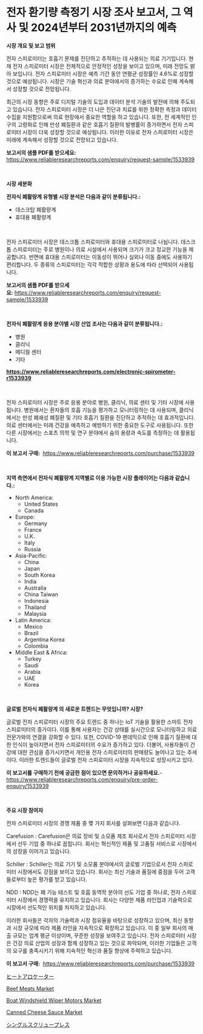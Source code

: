 <p><h1>전자 환기량 측정기 시장 조사 보고서, 그 역사 및 2024년부터 2031년까지의 예측</h1></p><p><strong>시장 개요 및 보고 범위</strong></p>
<p><p>전자 스피로미터는 호흡기 문제를 진단하고 추적하는 데 사용되는 의료 기기입니다. 현재 전자 스피로미터 시장은 전체적으로 안정적인 성장을 보이고 있으며, 미래 전망도 밝아 보입니다. 전자 스피로미터 시장은 예측 기간 동안 연평균 성장률인 4.6%로 성장할 것으로 예상됩니다. 시장은 기술 혁신과 의료 분야에서의 증가하는 수요로 인해 계속해서 성장할 것으로 전망됩니다.</p><p>최근의 시장 동향은 주로 디지털 기술의 도입과 데이터 분석 기술의 발전에 의해 주도되고 있습니다. 전자 스피로미터 시장은 더 나은 진단과 치료를 위한 정확한 측정과 데이터 수집을 지원함으로써 의료 현장에서 중요한 역할을 하고 있습니다. 또한, 전 세계적인 인구의 고령화로 인해 만성 폐질환과 같은 호흡기 질환의 발병률이 증가하면서 전자 스피로미터 시장이 더욱 성장할 것으로 예상됩니다. 이러한 이유로 전자 스피로미터 시장은 미래에 계속해서 성장할 것으로 전망되고 있습니다.</p></p>
<p><strong>보고서의 샘플 PDF를 받으세요:</strong> <a href="https://www.reliableresearchreports.com/enquiry/request-sample/1533939">https://www.reliableresearchreports.com/enquiry/request-sample/1533939</a></p>
<p>&nbsp;</p>
<p><strong>시장 세분화</strong></p>
<p><strong>전자식 폐활량계 유형별 시장 분석은 다음과 같이 분류됩니다.:</strong></p>
<p><ul><li>데스크탑 폐활량계</li><li>휴대용 폐활량계</li></ul></p>
<p>&nbsp;</p>
<p><p>전자 스피로미터 시장은 데스크톱 스피로미터와 휴대용 스피로미터로 나뉩니다. 데스크톱 스피로미터는 주로 병원이나 의료 시설에서 사용되며 크기가 크고 정교한 기능을 제공합니다. 반면에 휴대용 스피로미터는 이동성이 뛰어나 실외나 이동 중에도 사용하기 편리합니다. 두 종류의 스피로미터는 각각 적합한 상황과 용도에 따라 선택되어 사용됩니다.</p></p>
<p><strong>보고서의 샘플 PDF를 받으세요:</strong>&nbsp;<a href="https://www.reliableresearchreports.com/enquiry/request-sample/1533939">https://www.reliableresearchreports.com/enquiry/request-sample/1533939</a></p>
<p>&nbsp;</p>
<p><strong> 전자식 폐활량계 응용 분야별 시장 산업 조사는 다음과 같이 분류됩니다.:</strong></p>
<p><ul><li>병원</li><li>클리닉</li><li>메디컬 센터</li><li>기타</li></ul></p>
<p><strong><a href="https://www.reliableresearchreports.com/electronic-spirometer-r1533939">https://www.reliableresearchreports.com/electronic-spirometer-r1533939</a></strong></p>
<p>&nbsp;</p>
<p><p>전자 스피로미터 시장은 주로 응용 분야로 병원, 클리닉, 의료 센터 및 기타 시장에 사용됩니다. 병원에서는 환자들의 호흡 기능을 평가하고 모니터링하는 데 사용되며, 클리닉에서는 만성 폐쇄성 폐질환 및 기타 호흡기 질환을 진단하고 추적하는 데 효과적입니다. 의료 센터에서는 미래 건강을 예측하고 예방하기 위한 중요한 도구로 사용됩니다. 또한 다른 시장에서는 스포츠 의학 및 연구 분야에서 숨의 용량과 속도를 측정하는 데 활용됩니다.</p></p>
<p><strong>이 보고서 구매:</strong>&nbsp; <a href="https://www.reliableresearchreports.com/purchase/1533939">https://www.reliableresearchreports.com/purchase/1533939</a></p>
<p>&nbsp;</p>
<p><strong>지역 측면에서 전자식 폐활량계 지역별로 이용 가능한 시장 플레이어는 다음과 같습니다.:</strong></p>
<p><ul>
    <li>
        North America:
        <ul>
            <li>United States</li>
            <li>Canada</li>
        </ul>
    </li>
    <li>
        Europe:
        <ul>
            <li>Germany</li>
            <li>France</li>
            <li>U.K.</li>
            <li>Italy</li>
            <li>Russia</li>
        </ul>
    </li>
    <li>
        Asia-Pacific:
        <ul>
            <li>China</li>
            <li>Japan</li>
            <li>South Korea</li>
            <li>India</li>
            <li>Australia</li>
            <li>China Taiwan</li>
            <li>Indonesia</li>
            <li>Thailand</li>
            <li>Malaysia</li>
        </ul>
    </li>
    <li>
        Latin America:
        <ul>
            <li>Mexico</li>
            <li>Brazil</li>
            <li>Argentina Korea</li>
            <li>Colombia</li>
        </ul>
    </li>
    <li>
        Middle East & Africa:
        <ul>
            <li>Turkey</li>
            <li>Saudi</li>
            <li>Arabia</li>
            <li>UAE</li>
            <li>Korea</li>
        </ul>
    </li>
    </ul></p>
<p>&nbsp;</p>
<p><strong>글로벌 전자식 폐활량계 의 새로운 트렌드는 무엇입니까? 시장?</strong></p>
<p><p>글로벌 전자 스피로미터 시장의 주요 트렌드 중 하나는 IoT 기술을 활용한 스마트 전자 스피로미터의 증가이다. 이를 통해 사용자는 건강 상태를 실시간으로 모니터링하고 의료 전문가와의 연결을 강화할 수 있다. 또한, COVID-19 팬데믹으로 인해 호흡기 질환에 대한 인식이 높아지면서 전자 스피로미터의 수요가 증가하고 있다. 더불어, 사용자들이 건강에 대한 관심을 증가시키면서 개인용 전자 스피로미터의 판매량도 늘어나고 있는 추세이다. 이러한 트렌드들이 글로벌 전자 스피로미터 시장을 지속적으로 성장시키고 있다.</p></p>
<p><strong>이 보고서를 구매하기 전에 궁금한 점이 있으면 문의하거나 공유하세요.</strong>- <a href="https://www.reliableresearchreports.com/enquiry/pre-order-enquiry/1533939">https://www.reliableresearchreports.com/enquiry/pre-order-enquiry/1533939</a></p>
<p>&nbsp;</p>
<p><strong>주요 시장 참여자</strong></p>
<p><p>전자 스피로미터 시장의 경쟁 제품 중 몇 가지 회사를 살펴보면 다음과 같습니다.</p><p>Carefusion : Carefusion은 의료 장비 및 소모품 제조 회사로서 전자 스피로미터 시장에서 선두 기업 중 하나로 꼽힙니다. 회사는 혁신적인 제품 및 고품질 서비스로 시장에서의 성장을 이어가고 있습니다.</p><p>Schiller : Schiller는 의료 기기 및 소모품 분야에서의 글로벌 기업으로서 전자 스피로미터 시장에서도 강점을 보이고 있습니다. 회사는 최신 기술과 품질에 중점을 두어 고객들로부터 높은 평가를 받고 있습니다.</p><p>NDD : NDD는 폐 기능 테스트 및 호흡 동역학 분야의 선도 기업 중 하나로, 전자 스피로미터 시장에서 경쟁력을 유지하고 있습니다. 회사는 다양한 제품 라인업과 기술력으로 시장에서 선도적인 위치를 차지하고 있습니다.</p><p>이러한 회사들은 각자의 기술력과 시장 점유율을 바탕으로 성장하고 있으며, 최신 동향과 시장 규모에 따라 제품 라인을 지속적으로 확장하고 있습니다. 이 중 일부 회사의 매출 규모는 업계 평균 이상이며, 꾸준한 성장을 보여주고 있습니다. 전자 스피로미터 시장은 건강 의료 산업의 성장과 함께 성장하고 있는 것으로 파악되며, 이러한 기업들은 고객의 요구를 충족시키기 위해 지속적인 혁신과 품질 향상에 주력하고 있습니다.</p></p>
<p><strong>이 보고서 구매:</strong>&nbsp;&nbsp;<a href="https://www.reliableresearchreports.com/purchase/1533939">https://www.reliableresearchreports.com/purchase/1533939</a></p>
<p><p><a href="https://medium.com/@rexkhler2023/%E3%83%92%E3%83%BC%E3%83%88%E3%82%A2%E3%83%AD%E3%82%B1%E3%83%BC%E3%82%BF%E3%83%BC%E5%B8%82%E5%A0%B4-%E6%88%90%E5%8A%9F%E3%81%99%E3%82%8B%E3%83%93%E3%82%B8%E3%83%8D%E3%82%B9%E6%88%A6%E7%95%A5%E3%81%AE%E9%8D%B5-2031%E5%B9%B4%E3%81%BE%E3%81%A7%E3%81%AE%E4%BA%88%E6%B8%AC-301bb22fd11a">ヒートアロケーター</a></p><p><a href="https://github.com/eeaveuhhh/Market-Research-Report-List-2/blob/main/beef-meats-market.md">Beef Meats Market</a></p><p><a href="https://view.publitas.com/reportprime-1/global-boat-windshield-wiper-motors-market-size-and-market-trends-insights-and-projections-from-2024-to-2031/">Boat Windshield Wiper Motors Market</a></p><p><a href="https://github.com/khayangel/Market-Research-Report-List-2/blob/main/canned-cheese-sauce-market.md">Canned Cheese Sauce Market</a></p><p><a href="https://github.com/gfggqjbfys368009/Market-Research-Report-List-1/blob/main/759417719051.md">シングルスクリュープレス</a></p></p>